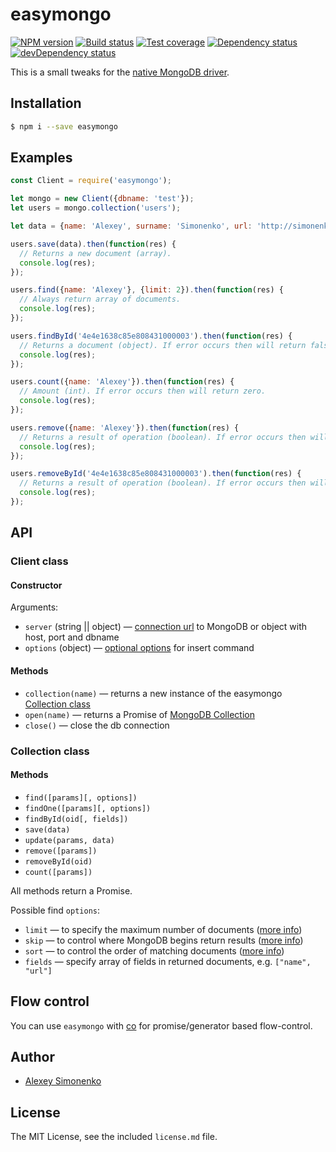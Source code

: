 # easymongo

[![NPM version][npm-image]][npm-url]
[![Build status][travis-image]][travis-url]
[![Test coverage][coveralls-image]][coveralls-url]
[![Dependency status][dependency-image]][dependency-url]
[![devDependency status][devdependency-image]][devdependency-url]

This is a small tweaks for the [native MongoDB driver](https://github.com/mongodb/node-mongodb-native).

## Installation

```bash
$ npm i --save easymongo
```

## Examples

```js
const Client = require('easymongo');

let mongo = new Client({dbname: 'test'});
let users = mongo.collection('users');

let data = {name: 'Alexey', surname: 'Simonenko', url: 'http://simonenko.su'};

users.save(data).then(function(res) {
  // Returns a new document (array).
  console.log(res);
});

users.find({name: 'Alexey'}, {limit: 2}).then(function(res) {
  // Always return array of documents.
  console.log(res);
});

users.findById('4e4e1638c85e808431000003').then(function(res) {
  // Returns a document (object). If error occurs then will return false.
  console.log(res);
});

users.count({name: 'Alexey'}).then(function(res) {
  // Amount (int). If error occurs then will return zero.
  console.log(res);
});

users.remove({name: 'Alexey'}).then(function(res) {
  // Returns a result of operation (boolean). If error occurs then will return false.
  console.log(res);
});

users.removeById('4e4e1638c85e808431000003').then(function(res) {
  // Returns a result of operation (boolean). If error occurs then will return false.
  console.log(res);
});
```

## API

### Client class

#### Constructor

Arguments:

  * `server` (string || object) — [connection url](http://docs.mongodb.org/manual/reference/connection-string/) to MongoDB or object with host, port and dbname
  * `options` (object) — [optional options](http://mongodb.github.io/node-mongodb-native/api-generated/mongoclient.html#connect) for insert command

#### Methods

* `collection(name)` — returns a new instance of the easymongo [Collection class](#collection-class)
* `open(name)` — returns a Promise of [MongoDB Collection](http://mongodb.github.io/node-mongodb-native/api-generated/collection.html)
* `close()` — close the db connection

### Collection class

#### Methods

* `find([params][, options])`
* `findOne([params][, options])`
* `findById(oid[, fields])`
* `save(data)`
* `update(params, data)`
* `remove([params])`
* `removeById(oid)`
* `count([params])`

All methods return a Promise.

Possible find `options`:

* `limit` — to specify the maximum number of documents ([more info](http://docs.mongodb.org/manual/reference/method/cursor.limit/))
* `skip` — to control where MongoDB begins return results ([more info](http://docs.mongodb.org/manual/reference/method/cursor.skip/))
* `sort` — to control the order of matching documents ([more info](http://docs.mongodb.org/manual/reference/method/cursor.sort/))
* `fields` — specify array of fields in returned documents, e.g. `["name", "url"]`

## Flow control

You can use `easymongo` with [co](https://github.com/visionmedia/co) for promise/generator based flow-control.

## Author

  - [Alexey Simonenko](https://github.com/meritt)

## License

The MIT License, see the included `license.md` file.

[npm-image]: https://img.shields.io/npm/v/easymongo.svg?style=flat
[npm-url]: https://www.npmjs.com/package/easymongo
[travis-image]: https://travis-ci.org/meritt/easymongo.svg?branch=master
[travis-url]: https://travis-ci.org/meritt/easymongo
[coveralls-image]: https://coveralls.io/repos/meritt/easymongo/badge.svg?branch=master&service=github
[coveralls-url]: https://coveralls.io/github/meritt/easymongo?branch=master
[dependency-image]: https://img.shields.io/david/meritt/easymongo.svg?style=flat
[dependency-url]: https://david-dm.org/meritt/easymongo
[devdependency-image]: https://img.shields.io/david/dev/meritt/easymongo.svg?style=flat
[devdependency-url]: https://david-dm.org/meritt/easymongo#info=devDependencies
